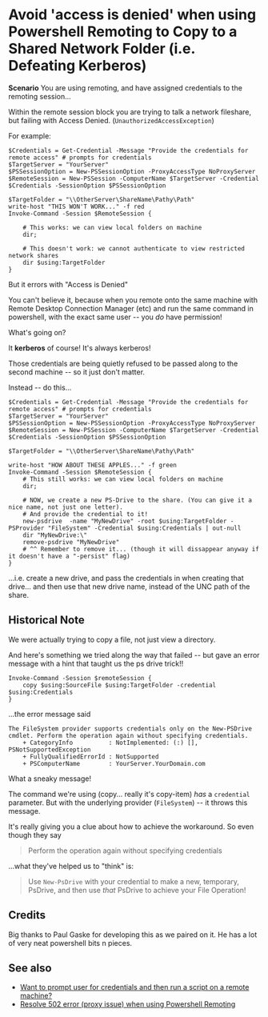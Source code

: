 ﻿# Avoid 'access is denied' when using Powershell Remoting to Copy to a Shared Network Folder (i.e. Defeating Kerberos)

**Scenario** You are using remoting, and have assigned credentials to the remoting session...

Within the remote session block you are trying to talk a network fileshare, but failing with Access Denied. (`UnauthorizedAccessException`)

For example:

	$Credentials = Get-Credential -Message "Provide the credentials for remote access" # prompts for credentials
	$TargetServer = "YourServer"
	$PSSessionOption = New-PSSessionOption -ProxyAccessType NoProxyServer
	$RemoteSession = New-PSSession -ComputerName $TargetServer -Credential $Credentials -SessionOption $PSSessionOption

	$TargetFolder = "\\OtherServer\ShareName\Pathy\Path"
	write-host "THIS WON'T WORK..." -f red
	Invoke-Command -Session $RemoteSession {

		# This works: we can view local folders on machine
		dir;

		# This doesn't work: we cannot authenticate to view restricted network shares
		dir $using:TargetFolder
	}

But it errors with "Access is Denied"

You can't believe it, because when you remote onto the same machine with Remote Desktop Connection Manager (etc) and run the same command in powershell, with the exact same user -- you *do* have permission!

What's going on?

It **kerberos** of course! It's always kerberos!

Those credentials are being quietly refused to be passed along to the second machine -- so it just don't matter.

Instead -- do this...

	$Credentials = Get-Credential -Message "Provide the credentials for remote access" # prompts for credentials
	$TargetServer = "YourServer"
	$PSSessionOption = New-PSSessionOption -ProxyAccessType NoProxyServer
	$RemoteSession = New-PSSession -ComputerName $TargetServer -Credential $Credentials -SessionOption $PSSessionOption

	$TargetFolder = "\\OtherServer\ShareName\Pathy\Path"

	write-host "HOW ABOUT THESE APPLES..." -f green
	Invoke-Command -Session $RemoteSession {
		# This still works: we can view local folders on machine
		dir;

		# NOW, we create a new PS-Drive to the share. (You can give it a nice name, not just one letter).
		# And provide the credential to it!
		new-psdrive  -name "MyNewDrive" -root $using:TargetFolder -PSProvider "FileSystem" -Credential $using:Credentials | out-null
		dir "MyNewDrive:\"
		remove-psdrive "MyNewDrive"
		# ^^ Remember to remove it... (though it will dissappear anyway if it doesn't have a "-persist" flag)
	}

...i.e. create a new drive, and pass the credentials in when creating that drive... and then use that new drive name, instead of the UNC path of the share.

## Historical Note

We were actually trying to copy a file, not just view a directory.

And here's something we tried along the way that failed -- but gave an error message with a hint that taught us the ps drive trick!!

	Invoke-Command -Session $remoteSession {
		copy $using:SourceFile $using:TargetFolder -credential $using:Credentials
	}

...the error message said

	The FileSystem provider supports credentials only on the New-PSDrive cmdlet. Perform the operation again without specifying credentials.
		+ CategoryInfo          : NotImplemented: (:) [], PSNotSupportedException
		+ FullyQualifiedErrorId : NotSupported
		+ PSComputerName        : YourServer.YourDomain.com

What a sneaky message!

The command we're using (copy... really it's copy-item) *has* a `credential` parameter. But with the underlying provider (`FileSystem`) -- it throws this message.

It's really giving you a clue about how to achieve the workaround. So even though they say

> Perform the operation again without specifying credentials

...what they've helped us to "think" is:

> Use `New-PsDrive` with your credential to make a new, temporary, PsDrive, and then use *that* PsDrive to achieve your File Operation!

## Credits

Big thanks to Paul Gaske for developing this as we paired on it. He has a lot of very neat powershell bits n pieces.

## See also

- [Want to prompt user for credentials and then run a script on a remote machine?](interactive_remote_script.md)
- [Resolve 502 error (proxy issue) when using Powershell Remoting](resolve_502_proxy_issue_when_remoting.md)
